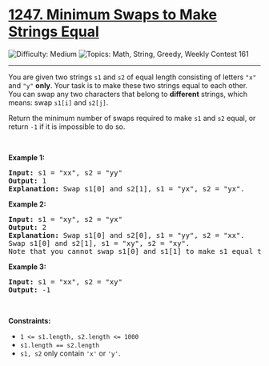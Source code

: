 <h1>
  <a href="https://leetcode.com/problems/minimum-swaps-to-make-strings-equal/">
    1247. Minimum Swaps to Make Strings Equal
  </a>
</h1>
<img src='https://img.shields.io/badge/Difficulty-Medium-orange' alt='Difficulty: Medium' />
<img src='https://img.shields.io/badge/Topics-Math%2C%20String%2C%20Greedy%2C%20Weekly%20Contest%20161-blue' alt='Topics: Math, String, Greedy, Weekly Contest 161' />

<hr />

<p>You are given two strings <code>s1</code> and <code>s2</code> of equal length consisting of letters <code>"x"</code> and <code>"y"</code> <strong>only</strong>. Your task is to make these two strings equal to each other. You can swap any two characters that belong to <strong>different</strong> strings, which means: swap <code>s1[i]</code> and <code>s2[j]</code>.</p>

<p>Return the minimum number of swaps required to make <code>s1</code> and <code>s2</code> equal, or return <code>-1</code> if it is impossible to do so.</p>

<p>&nbsp;</p>
<p><strong class="example">Example 1:</strong></p>

<pre><strong>Input:</strong> s1 = "xx", s2 = "yy"
<strong>Output:</strong> 1
<strong>Explanation:</strong> Swap s1[0] and s2[1], s1 = "yx", s2 = "yx".
</pre>

<p><strong class="example">Example 2:</strong></p>

<pre><strong>Input:</strong> s1 = "xy", s2 = "yx"
<strong>Output:</strong> 2
<strong>Explanation:</strong> Swap s1[0] and s2[0], s1 = "yy", s2 = "xx".
Swap s1[0] and s2[1], s1 = "xy", s2 = "xy".
Note that you cannot swap s1[0] and s1[1] to make s1 equal to "yx", cause we can only swap chars in different strings.
</pre>

<p><strong class="example">Example 3:</strong></p>

<pre><strong>Input:</strong> s1 = "xx", s2 = "xy"
<strong>Output:</strong> -1
</pre>

<p>&nbsp;</p>
<p><strong>Constraints:</strong></p>

<ul>
	<li><code>1 &lt;= s1.length, s2.length &lt;= 1000</code></li>
	<li><code>s1.length == s2.length</code></li>
	<li><code>s1, s2</code> only contain <code>'x'</code> or <code>'y'</code>.</li>
</ul>
